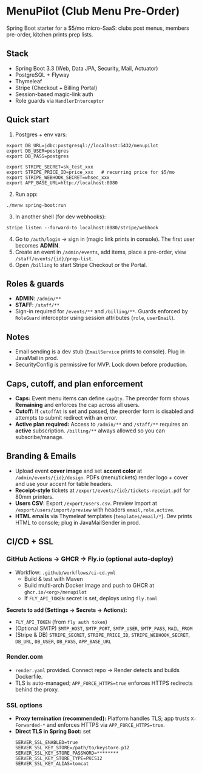 # MenuPilot (Club Menu Pre-Order)

Spring Boot starter for a $5/mo micro-SaaS: clubs post menus, members pre-order, kitchen prints prep lists.

## Stack
- Spring Boot 3.3 (Web, Data JPA, Security, Mail, Actuator)
- PostgreSQL + Flyway
- Thymeleaf
- Stripe (Checkout + Billing Portal)
- Session-based magic-link auth
- Role guards via `HandlerInterceptor`

## Quick start
1) Postgres + env vars:
```
export DB_URL=jdbc:postgresql://localhost:5432/menupilot
export DB_USER=postgres
export DB_PASS=postgres

export STRIPE_SECRET=sk_test_xxx
export STRIPE_PRICE_ID=price_xxx   # recurring price for $5/mo
export STRIPE_WEBHOOK_SECRET=whsec_xxx
export APP_BASE_URL=http://localhost:8080
```
2) Run app:
```
./mvnw spring-boot:run
```
3) In another shell (for dev webhooks):
```
stripe listen --forward-to localhost:8080/stripe/webhook
```
4) Go to `/auth/login` → sign in (magic link prints in console). The first user becomes **ADMIN**.
5) Create an event in `/admin/events`, add items, place a pre-order, view `/staff/events/{id}/prep-list`.
6) Open `/billing` to start Stripe Checkout or the Portal.

## Roles & guards
- **ADMIN**: `/admin/**`
- **STAFF**: `/staff/**`
- Sign-in required for `/events/**` and `/billing/**`.
Guards enforced by `RoleGuard` interceptor using session attributes (`role`, `userEmail`).

## Notes
- Email sending is a dev stub (`EmailService` prints to console). Plug in JavaMail in prod.
- SecurityConfig is permissive for MVP. Lock down before production.


## Caps, cutoff, and plan enforcement
- **Caps:** Event menu items can define `capQty`. The preorder form shows **Remaining** and enforces the cap across all users.
- **Cutoff:** If `cutoffAt` is set and passed, the preorder form is disabled and attempts to submit redirect with an error.
- **Active plan required:** Access to `/admin/**` and `/staff/**` requires an **active** subscription. `/billing/**` always allowed so you can subscribe/manage.


## Branding & Emails
- Upload event **cover image** and set **accent color** at `/admin/events/{id}/design`. PDFs (menu/tickets) render logo + cover and use your accent for table headers.
- **Receipt-style** tickets at `/export/events/{id}/tickets-receipt.pdf` for 80mm printers.
- **Users CSV**: Export `/export/users.csv`. Preview import at `/export/users/import/preview` with headers `email,role,active`.
- **HTML emails** via Thymeleaf templates (`templates/email/*`). Dev prints HTML to console; plug in JavaMailSender in prod.

## CI/CD + SSL

### GitHub Actions → GHCR → Fly.io (optional auto-deploy)
- Workflow: `.github/workflows/ci-cd.yml`
  - Build & test with Maven
  - Build multi-arch Docker image and push to GHCR at `ghcr.io/<org>/menupilot`
  - If `FLY_API_TOKEN` secret is set, deploys using `fly.toml`

**Secrets to add (Settings → Secrets → Actions):**
- `FLY_API_TOKEN` (from `fly auth token`)
- (Optional SMTP) `SMTP_HOST`, `SMTP_PORT`, `SMTP_USER`, `SMTP_PASS`, `MAIL_FROM`
- (Stripe & DB) `STRIPE_SECRET`, `STRIPE_PRICE_ID`, `STRIPE_WEBHOOK_SECRET`, `DB_URL`, `DB_USER`, `DB_PASS`, `APP_BASE_URL`

### Render.com
- `render.yaml` provided. Connect repo → Render detects and builds Dockerfile.
- TLS is auto-managed; `APP_FORCE_HTTPS=true` enforces HTTPS redirects behind the proxy.

### SSL options
- **Proxy termination (recommended):** Platform handles TLS; app trusts `X-Forwarded-*` and enforces HTTPS via `APP_FORCE_HTTPS=true`.
- **Direct TLS in Spring Boot:** set
  ```
  SERVER_SSL_ENABLED=true
  SERVER_SSL_KEY_STORE=/path/to/keystore.p12
  SERVER_SSL_KEY_STORE_PASSWORD=********
  SERVER_SSL_KEY_STORE_TYPE=PKCS12
  SERVER_SSL_KEY_ALIAS=tomcat
  ```

